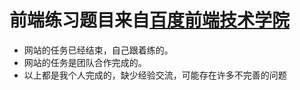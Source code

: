 前端练习题目来自[百度前端技术学院](http://ife.baidu.com/task/all)
===
* 网站的任务已经结束，自己跟着练的。
* 网站的任务是团队合作完成的。
* 以上都是我个人完成的，缺少经验交流，可能存在许多不完善的问题
